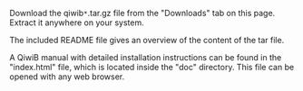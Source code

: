 Download the qiwib`*`.tar.gz file from the "Downloads" tab on this page. Extract it anywhere on your system.

The included README file gives an overview of the content of the tar file.

A QiwiB manual with detailed installation instructions can be found in the "index.html" file, which is located inside the "doc" directory. This file can be opened with any web browser.